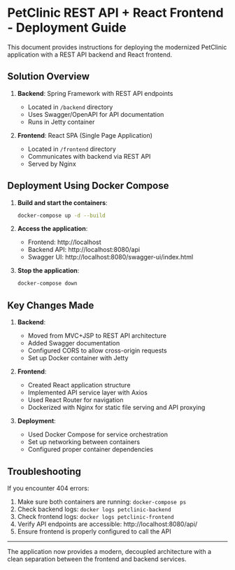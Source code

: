 # PetClinic REST API + React Frontend - Deployment Guide

This document provides instructions for deploying the modernized PetClinic application with a REST API backend and React frontend.

## Solution Overview

1. **Backend**: Spring Framework with REST API endpoints
   - Located in `/backend` directory
   - Uses Swagger/OpenAPI for API documentation
   - Runs in Jetty container

2. **Frontend**: React SPA (Single Page Application)
   - Located in `/frontend` directory
   - Communicates with backend via REST API
   - Served by Nginx

## Deployment Using Docker Compose

1. **Build and start the containers**:
   ```bash
   docker-compose up -d --build
   ```

2. **Access the application**:
   - Frontend: http://localhost
   - Backend API: http://localhost:8080/api
   - Swagger UI: http://localhost:8080/swagger-ui/index.html

3. **Stop the application**:
   ```bash
   docker-compose down
   ```

## Key Changes Made

1. **Backend**:
   - Moved from MVC+JSP to REST API architecture
   - Added Swagger documentation
   - Configured CORS to allow cross-origin requests
   - Set up Docker container with Jetty

2. **Frontend**:
   - Created React application structure
   - Implemented API service layer with Axios
   - Used React Router for navigation
   - Dockerized with Nginx for static file serving and API proxying

3. **Deployment**:
   - Used Docker Compose for service orchestration
   - Set up networking between containers
   - Configured proper container dependencies

## Troubleshooting

If you encounter 404 errors:
1. Make sure both containers are running: `docker-compose ps`
2. Check backend logs: `docker logs petclinic-backend`
3. Check frontend logs: `docker logs petclinic-frontend`
4. Verify API endpoints are accessible: http://localhost:8080/api/
5. Ensure frontend is properly configured to call the API

---

The application now provides a modern, decoupled architecture with a clean separation between the frontend and backend services.